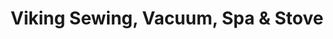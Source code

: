 ---
title: "Viking Sewing, Vacuum, Spa & Stove"
url: /eugene/viking-sewing-vacuum-spa-and-stove/
shop: vacuum cleaner
---